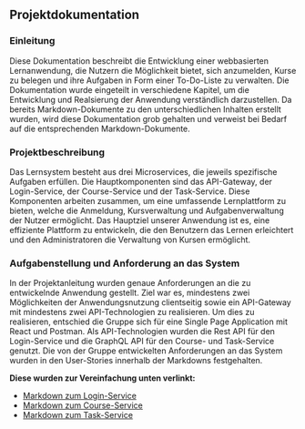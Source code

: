 ## Projektdokumentation

### Einleitung

Diese Dokumentation beschreibt die Entwicklung einer webbasierten Lernanwendung, die Nutzern die Möglichkeit bietet, sich anzumelden, Kurse zu belegen und ihre Aufgaben in Form einer To-Do-Liste zu verwalten. Die Dokumentation wurde eingeteilt in verschiedene Kapitel, um die Entwicklung und Realsierung der Anwendung verständlich darzustellen. Da bereits Markdown-Dokumente zu den unterschiedlichen Inhalten erstellt wurden, wird diese Dokumentation grob gehalten und verweist bei Bedarf auf die entsprechenden Markdown-Dokumente.

### Projektbeschreibung

Das Lernsystem besteht aus drei Microservices, die jeweils spezifische Aufgaben erfüllen. Die Hauptkomponenten sind das API-Gateway, der Login-Service, der Course-Service und der Task-Service. Diese Komponenten arbeiten zusammen, um eine umfassende Lernplattform zu bieten, welche die Anmeldung, Kursverwaltung und Aufgabenverwaltung der Nutzer ermöglicht.
Das Hauptziel unserer Anwendung ist es, eine effiziente Plattform zu entwickeln, die den Benutzern das Lernen erleichtert und den Administratoren die Verwaltung von Kursen ermöglicht.

### Aufgabenstellung und Anforderung an das System

In der Projektanleitung wurden genaue Anforderungen an die zu entwickelnde Anwendung gestellt. Ziel war es, mindestens zwei Möglichkeiten der Anwendungsnutzung clientseitig sowie ein API-Gateway mit mindestens zwei API-Technologien zu realisieren.
Um dies zu realisieren, entschied die Gruppe sich für eine Single Page Application mit React und Postman. Als API-Technologien wurden die Rest API für den Login-Service und die GraphQL API für den Course- und Task-Service genutzt.
Die von der Gruppe entwickelten Anforderungen an das System wurden in den User-Stories innerhalb der Markdowns festgehalten. 

**Diese wurden zur Vereinfachung unten verlinkt:**

- [Markdown zum Login-Service](MarkdownLogin.md)
- [Markdown zum Course-Service](CourseManagement-Markdown.md)
- [Markdown zum Task-Service](TaskService-Markdown.md)